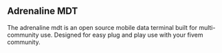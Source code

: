 ## Adrenaline MDT

The adrenaline mdt is an open source mobile data terminal built for multi-community use. Designed for easy plug and play use with your fivem community.
